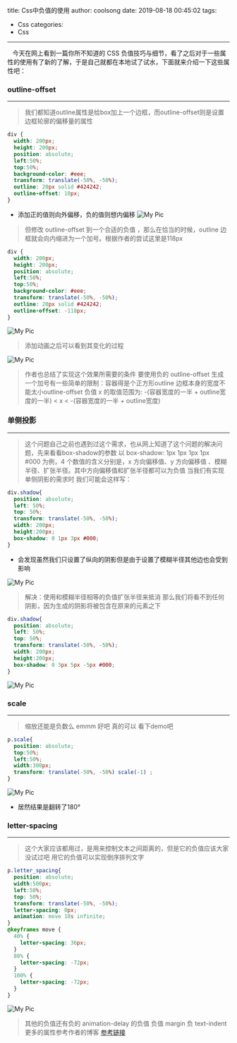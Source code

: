 title: Css中负值的使用
author: coolsong
date: 2019-08-18 00:45:02
tags:
  - Css
categories: 
  - Css
---
&nbsp;&nbsp;&nbsp;今天在网上看到一篇你所不知道的 CSS 负值技巧与细节，看了之后对于一些属性的使用有了新的了解，于是自己就都在本地试了试水，下面就来介绍一下这些属性吧：
<!--more-->
### outline-offset

* * *
>我们都知道outline属性是给box加上一个边框，而outline-offset则是设置边框轮廓的偏移量的属性
```scss
div {
  width: 200px;
  height: 200px;
  position: absolute;
  left:50%;
  top:50%;
  background-color: #eee;
  transform: translate(-50%, -50%);
  outline: 20px solid #424242;
  outline-offset: 10px;
}
```

* 添加正的值则向外偏移，负的值则想内偏移
![My Pic](/images/f1.png)

>但修改 outline-offset 到一个合适的负值 ，那么在恰当的时候，outline 边框就会向内缩进为一个加号。根据作者的尝试这里是118px
```scss
div {
  width: 200px;
  height: 200px;
  position: absolute;
  left:50%;
  top:50%;
  background-color: #eee;
  transform: translate(-50%, -50%);
  outline: 20px solid #424242;
  outline-offset: -118px;
}
```
![My Pic](/images/f2.png)
>添加动画之后可以看到其变化的过程

![My Pic](/images/f3.gif)

>作者也总结了实现这个效果所需要的条件
>要使用负的 outline-offset 生成一个加号有一些简单的限制：容器得是个正方形outline 边框本身的宽度不能太小outline-offset 负值 x 的取值范围为: -(容器宽度的一半 + outline宽度的一半) < x < -(容器宽度的一半 + outline宽度)

### 单侧投影

* * *
>这个问题自己之前也遇到过这个需求，也从网上知道了这个问题的解决问题，先来看看box-shadow的参数
>以 box-shadow: 1px 1px 1px 1px #000 为例，4 个数值的含义分别是，x 方向偏移值、y 方向偏移值 、模糊半径、扩张半径。其中方向偏移值和扩张半径都可以为负值 当我们有实现单侧阴影的需求时 我们可能会这样写：
```scss
div.shadow{
  position: absolute;
  left: 50%;
  top: 50%;
  transform: translate(-50%, -50%);
  width: 200px;
  height:200px;
  box-shadow: 0 1px 3px #000;
}
```

* 会发现虽然我们只设置了纵向的阴影但是由于设置了模糊半径其他边也会受到影响

![My Pic](/images/f4.png)

>解决：使用和模糊半径相等的负值扩张半径来抵消 那么我们将看不到任何阴影，因为生成的阴影将被包含在原来的元素之下

```scss
div.shadow{
  position: absolute;
  left: 50%;
  top: 50%;
  transform: translate(-50%, -50%);
  width: 200px;
  height:200px;
  box-shadow: 0 3px 5px -5px #000;
}
```
![My Pic](/images/f5.png)

### scale

* * *

>缩放还能是负数么 emmm  好吧 真的可以 看下demo吧

```scss
p.scale{
  position: absolute;
  top:50%;
  left:50%;
  width:300px;
  transform: translate(-50%, -50%) scale(-1) ;
}
```
![My Pic](/images/f6.png)

* 居然结果是翻转了180°

### letter-spacing

* * *

>这个大家应该都用过，是用来控制文本之间距离的，但是它的负值应该大家没试过吧  用它的负值可以实现倒序排列文字

```scss
p.letter_spacing{
  position: absolute;
  width:500px;
  left:50%;
  top: 50%;
  transform: translate(-50%, -50%);
  letter-spacing: 0px;
  animation: move 10s infinite;
}
@keyframes move {
  40% {
    letter-spacing: 36px;
  }
  80% {
    letter-spacing: -72px;
  }
  100% {
    letter-spacing: -72px;
  }
}
```
![My Pic](/images/f7.gif)

>其他的负值还有负的 
>animation-delay 的负值
>负值 margin
>负 text-indent 
>更多的属性参考作者的博客 [参考链接](https://juejin.im/post/5d4b8707f265da03a65302bd)
